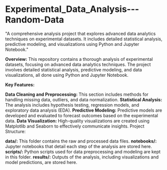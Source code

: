 # Experimental_Data_Analysis---Random-Data
"A comprehensive analysis project that explores advanced data analytics techniques on experimental datasets. It includes detailed statistical analysis, predictive modeling, and visualizations using Python and Jupyter Notebook."

**Overview:**
This repository contains a thorough analysis of experimental datasets, focusing on advanced data analytics techniques. The project involves detailed statistical analysis, predictive modeling, and data visualizations, all done using Python and Jupyter Notebook.

**Key Features:**

**Data Cleaning and Preprocessing:** This section includes methods for handling missing data, outliers, and data normalization.
**Statistical Analysis:** The analysis includes hypothesis testing, regression models, and exploratory data analysis (EDA).
**Predictive Modeling:** Predictive models are developed and evaluated to forecast outcomes based on the experimental data.
**Data Visualization:** High-quality visualizations are created using Matplotlib and Seaborn to effectively communicate insights.
Project Structure:

**data/:** This folder contains the raw and processed data files.
**notebooks/:** Jupyter notebooks that detail each step of the analysis are stored here.
**scripts/:** Python scripts used for data preprocessing and modeling are kept in this folder.
**results/:** Outputs of the analysis, including visualizations and model predictions, are stored here.

